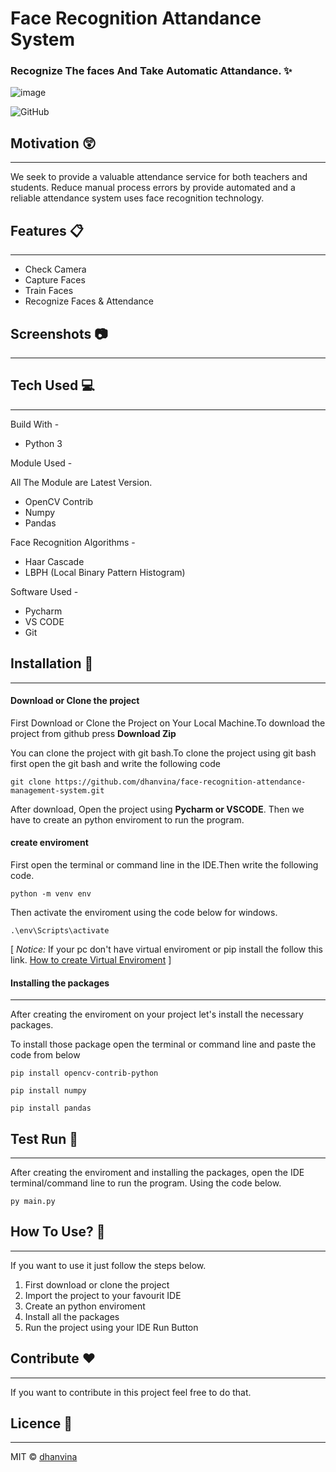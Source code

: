 # Face Recognition Attandance System

### Recognize The faces And Take Automatic Attandance. :sparkles:

![image](https://user-images.githubusercontent.com/47035051/211322033-583a139e-68b6-4a00-8f28-01bc632a1269.png)



![GitHub](https://img.shields.io/github/license/kmhmubin/Face-Recognition-Attendance-System)

## Motivation :astonished:
----------------------------
We seek to provide a valuable attendance service for both teachers and students. Reduce manual process errors by provide automated and a reliable attendance system uses face recognition technology.

## Features :clipboard:
---------------------------
* Check Camera
* Capture Faces
* Train Faces
* Recognize Faces & Attendance

## Screenshots :camera:
-----------------------------------

## Tech Used :computer:
--------------------------
Build With - 
* Python 3

Module Used -

All The Module are Latest Version.
* OpenCV Contrib 
* Numpy
* Pandas


Face Recognition Algorithms -
* Haar Cascade
* LBPH (Local Binary Pattern Histogram)

Software Used -
* Pycharm
* VS CODE 
* Git

## Installation :key:
-----------------------------------

#### Download or Clone the project

First Download or Clone the Project on Your Local Machine.To download the project from github press **Download Zip**

You can clone the project with git bash.To clone the project using git bash first open the git bash and write the following code
```
git clone https://github.com/dhanvina/face-recognition-attendance-management-system.git
```
After download, Open the project using **Pycharm or VSCODE**. Then we have to create an python enviroment to run the program.

#### create enviroment 
First open the terminal or command line in the IDE.Then write the following code.
```
python -m venv env
```
Then activate the enviroment using the code below for windows.
```
.\env\Scripts\activate
```
[ *Notice:*
If your pc don't have virtual enviroment or pip install the follow this link.
[How to create Virtual Enviroment](https://packaging.python.org/guides/installing-using-pip-and-virtual-environments/) ]

#### Installing the packages
--------------------------------------------------

After creating the enviroment on your project let's install the necessary packages. 


To install those package open the terminal or command line and paste the code from below

```
pip install opencv-contrib-python
```
```
pip install numpy
```
```
pip install pandas
```

## Test Run :bicyclist:
-----------------------
After creating the enviroment and installing the packages, open the IDE terminal/command line to run the program. Using the code below.

```
py main.py
```
## How To Use? :pencil:
----------------------
If you want to use it just follow the steps below.

1. First download or clone the project
2. Import the project to your favourit IDE
3. Create an python enviroment
4. Install all the packages 
5. Run the project using your IDE Run Button

## Contribute :heart:
--------------------------------------
If you want to contribute in this project feel free to do that.

## Licence :scroll:
---------------------------------
MIT © [dhanvina](https://github.com/dhanvina)
